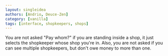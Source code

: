 ```yaml
---
layout: singleidea
authors: [Andrio, Deuce-Zen]
category: [vanilla]
tags: [interface, shopkeepers, shops]
---
```

You are not asked "Pay whom?" if you are standing inside a shop, it just selects
the shopkeeper whose shop you're in. Also, you are not asked if you can see
multiple shopkeepers, but don't owe money to more than one.
